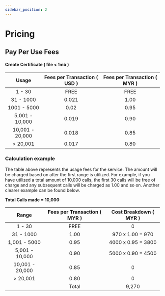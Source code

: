 ```yaml
---
sidebar_position: 2
---
```


# Pricing

[comment]: <> (## Monthly Subcription Fee)

[comment]: <> (Fixed rate of:)

[comment]: <> (# **MYR 1,000.00** )

[comment]: <> (<br/>)

## Pay Per Use Fees

#### Create Certificate ( file < 1mb )

| Usage           | Fees per Transaction ( USD ) | Fees per Transaction ( MYR ) |
| :-------------: | :--------------------------: | :--------------------------: |
| 1 - 30          | FREE                         | FREE                         |
| 31 - 1000       | 0.021                        | 1.00                         |
| 1001 - 5000     | 0.02                         | 0.95                         |
| 5,001 - 10,000  | 0.019                        | 0.90                         |
| 10,001 - 20,000 | 0.018                        | 0.85                         |
| > 20,001        | 0.017                        | 0.80                         |

### Calculation example

The table above represents the usage fees for the service. The amount will be charged based on after the first range is utilized. For example, if you have utilized a total amount of 10,000 calls, the first 30 calls will be free of charge and any subsequent calls will be charged as 1.00 and so on. Another clearer example can be found below.

**Total Calls made = 10,000**

| Range                 | Fees per Transaction ( MYR ) | Cost Breakdown ( MYR )       |
| :-------------------: | :--------------------------: | :-------------------------:  |
| 1 - 30                | FREE                         | 0                            |
| 31 - 1000             | 1.00                         | 970 x 1.00 = 970             |
| 1,001 - 5000          | 0.95                         | 4000 x 0.95 = 3800           |
| 5,001 - 10,000        | 0.90                         | 5000 x 0.90 = 4500           |
| 10,001 - 20,000       | 0.85                         |  0                           |
| > 20,001              | 0.80                         |  0                           |
|                       | Total                        |  9,270                       |

<br/>

